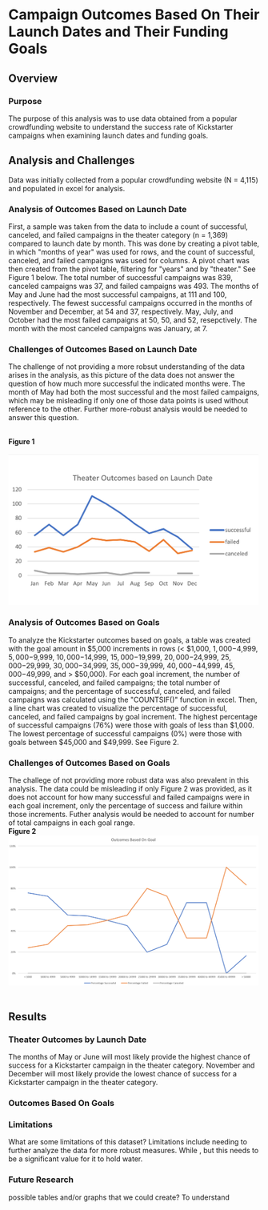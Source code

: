 # Campaign Outcomes Based On Their Launch Dates and Their Funding Goals
## Overview
### Purpose
The purpose of this analysis was to use data obtained from a popular crowdfunding website to understand the success rate of Kickstarter campaigns when examining launch dates and funding goals.
## Analysis and Challenges
Data was initially collected from a popular crowdfunding website (N = 4,115) and populated in excel for analysis. 
### Analysis of Outcomes Based on Launch Date
First, a sample was taken from the data to include a count of successful, canceled, and failed campaigns in the theater category (n = 1,369) compared to launch date by month. This was done by creating a pivot table, in which "months of year" was used for rows, and the count of successful, canceled, and failed campaigns was used for columns. A pivot chart was then created from the pivot table, filtering for "years" and by "theater." See Figure 1 below. The total number of successful campaigns was 839, canceled campaigns was 37, and failed campaigns was 493. The months of May and June had the most successful campaigns, at 111 and 100, respectively. The fewest successful campaigns occurred in the months of November and December, at 54 and 37, respectively. May, July, and October had the most failed campaigns at 50, 50, and 52, resepctively. The month with the most canceled campaigns was January, at 7.

### Challenges of Outcomes Based on Launch Date
The challenge of not providing a more robsut understanding of the data arises in the analysis, as this picture of the data does not answer the question of how much more successful the indicated months were. The month of May had both the most successful and the most failed campaigns, which may be misleading if only one of those data points is used without reference to the other. Further more-robust analysis would be needed to answer this question. 

<br><b>Figure 1</b><br><br>
<img src="resources/Theater_Outcomes_vs_Launch.png" width=500><br>
### Analysis of Outcomes Based on Goals
To analyze the Kickstarter outcomes based on goals, a table was created with the goal amount in $5,000 increments in rows (< $1,000, $1,000-$4,999, $5,000-$9,999, $10,000-$14,999, $15,000-$19,999, $20,000-$24,999, $25,000-$29,999, $30,000-$34,999, $35,000-$39,999, $40,000-$44,999, $45,000-$49,999, and > $50,000). For each goal increment, the number of successful, canceled, and failed campaigns; the total number of campaigns; and the percentage of successful, canceled, and failed campaigns was calculated using the "COUNTSIF()" function in excel. Then, a line chart was created to visualize the percentage of successful, canceled, and failed campaigns by goal increment. The highest percentage of successful campaigns (76%) were those with goals of less than $1,000. The lowest percentage of successful campaigns (0%) were those with goals between $45,000 and $49,999. See Figure 2.

### Challenges of Outcomes Based on Goals
The challege of not providing more robust data was also prevalent in this analysis. The data could be misleading if only Figure 2 was provided, as it does not account for how many successful and failed campaigns were in each goal increment, only the percentage of success and failure within those increments. Futher analysis would be needed to account for number of total campaigns in each goal range.
<br><b>Figure 2</b><br>
<img src="resources/Outcomes_vs_Goals.png" width=500><br><br>
## Results
### Theater Outcomes by Launch Date
The months of May or June will most likely provide the highest chance of success for a Kickstarter campaign in the theater category. November and December will most likely provide the lowest chance of success for a Kickstarter campaign in the theater category.

### Outcomes Based On Goals

### Limitations 
What are some limitations of this dataset? Limitations include needing to further analyze the data for more robust measures. While , but this needs to be a significant value for it to hold water. 

### Future Research 
possible tables and/or graphs that we could create? To understand 
